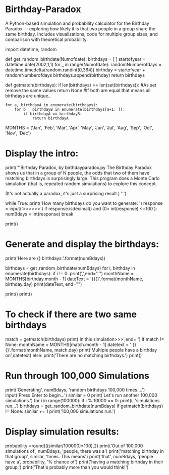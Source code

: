 # Birthday-Paradox
A Python-based simulation and probability calculator for the Birthday Paradox — exploring how likely it is that two people in a group share the same birthday. Includes visualizations, code for multiple group sizes, and comparison with theoretical probability.

import datetime, random

def get_random_birthdate(Numofdate):
    birthdays = [ ]
    startofyear = datetime.date(2002,1,1)
    for _ in range(Numofdate):
        randomNumberofdays = datetime.timedelta(random.randint(0,364))
        birthday = startofyear + randomNumberofdays
        birthdays.append(birthday)
    return birthdays

def getmatch(birthdays):
    if len(birthdays) == len(set(birthdays)):  #As set remove the same values
        return None  #If both are equal that means all birthdays are unique..
    
    for a, birthdayA in enumerate(birthdays):
        for b , birthdayB in enumerate(birthdays[a+1: ]):
            if birthdayA == birthdayB:
                return birthdayA

MONTHS = ('Jan', 'Feb', 'Mar', 'Apr', 'May', 'Jun',
'Jul', 'Aug', 'Sep', 'Oct', 'Nov', 'Dec')
          
# Display the intro:
print('''Birthday Paradox, by birthdayparadox.py
 The Birthday Paradox shows us that in a group of N people, the odds
 that two of them have matching birthdays is surprisingly large.
 This program does a Monte Carlo simulation (that is, repeated random
 simulations) to explore this concept.

 (It's not actually a paradox, it's just a surprising result.)
 ''')


while True:
    print('How many birthdays do you want to generate: ')
    response = input('>>>>>>')
    if response.isdecimal() and (0< int(response) <=100 ):
        numBdays = int(response)
        break
        
print()


# Generate and display the birthdays:
print('Here are {} birthdays:'.format(numBdays))
            
birthdays = get_random_birthdate(numBdays)
for i, birthday in enumerate(birthdays):
    if i != 0:
        print(',',end=" ")
    monthName = MONTHS[birthday.month - 1]
    dateText = '{}{}'.format(monthName, birthday.day)
    print(dateText, end="")
    
print()
print()

# To check if there are two same birthdays

match = getmatch(birthdays)
print('In this simulation>>>',end='')
if match != None:
    monthName = MONTHS[match.month - 1]
    datetext = ' {}{}'.format(monthName, match.day)
    print('Multiple people have a birthday on',datetext)
else:
    print('There are no matching birthdays.')
print()

# Run through 100,000 Simulations

print('Generating', numBdays, 'random birthdays 100,000 times....')
input('Press Enter to begin...')
similar  = 0
print('Let\'s run another 100,000 simulations.')
for i in range(100000):
    if i % 10000 == 0:
        print(i, 'simulations run...')
    birthdays = get_random_birthdate(numBdays)
    if getmatch(birthdays) != None:
        similar += 1
print('100,000 simulations run.')

# Display simulation results:
probability =round(((similar/100000)*100),2)
print('Out of 100,000 simulations of', numBdays, 'people, there was a')
print('matching birthday in that group', similar, 'times. This means')
print('that', numBdays, 'people have a', probability, '% chance of')
print('having a matching birthday in their group.')
print('That\'s probably more than you would think!')

